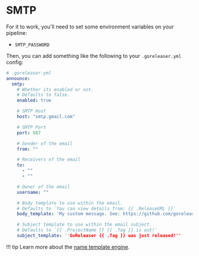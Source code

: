 # SMTP

For it to work, you'll need to set some environment variables on your pipeline:

- `SMTP_PASSWORD`

Then, you can add something like the following to your `.goreleaser.yml` config:

```yaml
# .goreleaser.yml
announce:
  smtp:
    # Whether its enabled or not.
    # Defaults to false.
    enabled: true

    # SMTP Host
    host: "smtp.gmail.com"

    # SMTP Port
    port: 587

    # Sender of the email
    from: ""

    # Receivers of the email
    to:
      - ""
      - ""

    # Owner of the email
    username: ""

    # Body template to use within the email.
    # Defaults to `You can view details from: {{ .ReleaseURL }}`
    body_template: 'My custom message. See: https://github.com/goreleaser/goreleaser/releases/tag/{{ .Tag }}'

    # Subject template to use within the email subject.
    # Defaults to `{{ .ProjectName }} {{ .Tag }} is out!`
    subject_template: ''GoReleaser {{ .Tag }} was just released!''
```

!!! tip
    Learn more about the [name template engine](/customization/templates/).
